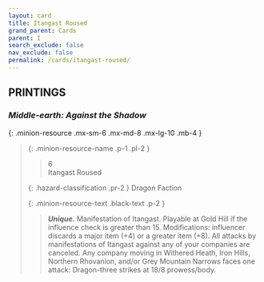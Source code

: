 ```yaml
---
layout: card
title: Itangast Roused
grand_parent: Cards
parent: I
search_exclude: false
nav_exclude: false
permalink: /cards/itangast-roused/
---
```


## PRINTINGS


### _Middle-earth: Against the Shadow_

{: .minion-resource .mx-sm-6 .mx-md-8 .mx-lg-10 .mb-4 }
> {: .minion-resource-name .p-1 .pl-2 }
> > <div class="hazard-mp">6</div>
> > <div class="card-name">Itangast Roused</div>
>
> {: .hazard-classification .pr-2 }
> Dragon Faction
>
> {: .minion-resource-text .black-text .p-2 }
> > _**Unique.**_ Manifestation of Itangast. Playable at Gold Hill if the influence check is greater than 15. Modifications: influencer discards a major item (+4) or a greater item (+8). All attacks by manifestations of Itangast against any of your companies are canceled. Any company moving in Withered Heath, Iron Hills, Northern Rhovanion, and/or Grey Mountain Narrows faces one attack: Dragon-three strikes at 18/8 prowess/body. 
> 
